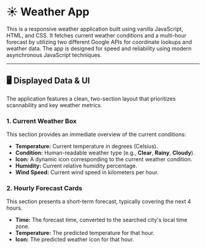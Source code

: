 # ☀️ Weather App

This is a responsive weather application built using vanilla JavaScript, HTML, and CSS. It fetches current weather conditions and a multi-hour forecast by utilizing two different Google APIs for coordinate lookups and weather data. The app is designed for speed and reliability using modern asynchronous JavaScript techniques.

---

## 🖥️ Displayed Data & UI

The application features a clean, two-section layout that prioritizes scannability and key weather metrics.

### 1. Current Weather Box

This section provides an immediate overview of the current conditions:

* **Temperature:** Current temperature in degrees (Celsius).
* **Condition:** Human-readable weather type (e.g., **Clear**, **Rainy**, **Cloudy**).
* **Icon:** A dynamic icon corresponding to the current weather condition.
* **Humidity:** Current relative humidity percentage.
* **Wind Speed:** Current wind speed in kilometers per hour.

### 2. Hourly Forecast Cards

This section presents a short-term forecast, typically covering the next 4 hours.

* **Time:** The forecast time, converted to the searched city's local time zone.
* **Temperature:** The predicted temperature for that hour.
* **Icon:** The predicted weather icon for that hour.